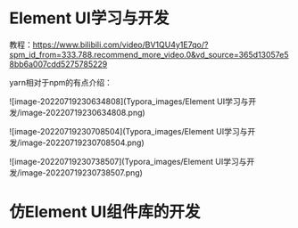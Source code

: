 # Element UI学习与开发

教程：https://www.bilibili.com/video/BV1QU4y1E7qo/?spm_id_from=333.788.recommend_more_video.0&vd_source=365d13057e58bb6a007cdd5275785229



yarn相对于npm的有点介绍：

![image-20220719230634808](Typora_images/Element UI学习与开发/image-20220719230634808.png)

![image-20220719230708504](Typora_images/Element UI学习与开发/image-20220719230708504.png)

![image-20220719230738507](Typora_images/Element UI学习与开发/image-20220719230738507.png)































# 仿Element UI组件库的开发



